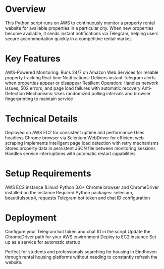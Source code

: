 # Overview
This Python script runs on AWS to continuously monitor a property rental website for available properties in a particular city. When new properties become available, it sends instant notifications via Telegram, helping users secure accommodation quickly in a competitive rental market.

# Key Features
AWS-Powered Monitoring: Runs 24/7 on Amazon Web Services for reliable property tracking
Real-time Notifications: Delivers instant Telegram alerts when properties appear or disappear
Resilient Operation: Handles network issues, 502 errors, and page load failures with automatic recovery
Anti-Detection Mechanisms: Uses randomized polling intervals and browser fingerprinting to maintain service

# Technical Details
Deployed on AWS EC2 for consistent uptime and performance
Uses headless Chrome browser via Selenium WebDriver for efficient web scraping
Implements intelligent page load detection with retry mechanisms
Stores property data in persistent JSON file between monitoring sessions
Handles service interruptions with automatic restart capabilities

# Setup Requirements
AWS EC2 instance (Linux)
Python 3.6+
Chrome browser and ChromeDriver installed on the instance
Required Python packages: selenium, beautifulsoup4, requests
Telegram bot token and chat ID configuration

# Deployment
Configure your Telegram bot token and chat ID in the script
Update the ChromeDriver path for your AWS environment
Deploy to EC2 instance
Set up as a service for automatic startup

Perfect for students and professionals searching for housing in Eindhoven through rental housing platforms without needing to constantly refresh the website.
